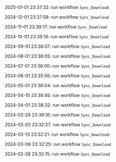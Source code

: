2025-01-01 23:37:32: run workflow `Sync_Download` 

2024-12-01 23:37:58: run workflow `Sync_Download` 

2024-11-01 23:39:17: run workflow `Sync_Download` 

2024-10-01 23:39:16: run workflow `Sync_Download` 

2024-09-01 23:36:07: run workflow `Sync_Download` 

2024-08-01 23:36:05: run workflow `Sync_Download` 

2024-07-01 23:36:00: run workflow `Sync_Download` 

2024-06-01 23:35:56: run workflow `Sync_Download` 

2024-05-01 23:36:04: run workflow `Sync_Download` 

2024-04-15 23:38:45: run workflow `Sync_Download` 

2024-04-01 23:38:32: run workflow `Sync_Download` 

2024-03-28 23:39:16: run workflow `Sync_Download` 

2024-03-20 23:32:27: run workflow `Sync_Download` 

2024-03-13 23:32:21: run workflow `Sync_Download` 

2024-03-06 23:32:25: run workflow `Sync_Download` 

2024-02-28 23:32:15: run workflow `Sync_Download` 


